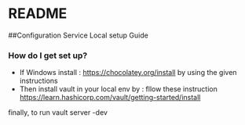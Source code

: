 # README #

##Configuration Service Local setup Guide

### How do I get set up? ###

* If Windows install : https://chocolatey.org/install by using the given instructions
* Then install vault in your local env by : fllow these instruction https://learn.hashicorp.com/vault/getting-started/install

finally, to run vault server -dev
